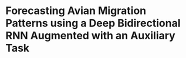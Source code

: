 # Forecasting Avian Migration Patterns using a Deep Bidirectional RNN Augmented with an Auxiliary Task
